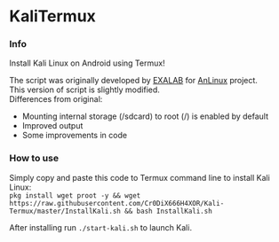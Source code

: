 # KaliTermux
### Info
Install Kali Linux on Android using Termux!

The script was originally developed by <a href="https://github.com/EXALAB">EXALAB</a> for <a href="https://github.com/EXALAB/AnLinux-App">AnLinux</a> project.</br>
This version of script is slightly modified.</br>
Differences from original:
- Mounting internal storage (/sdcard) to root (/) is enabled by default
- Improved output
- Some improvements in code
### How to use
Simply copy and paste this code to Termux command line to install Kali Linux:<br/>
```pkg install wget proot -y && wget https://raw.githubusercontent.com/Cr0DiX666H4XOR/Kali-Termux/master/InstallKali.sh && bash InstallKali.sh```

After installing run ```./start-kali.sh``` to launch Kali.
